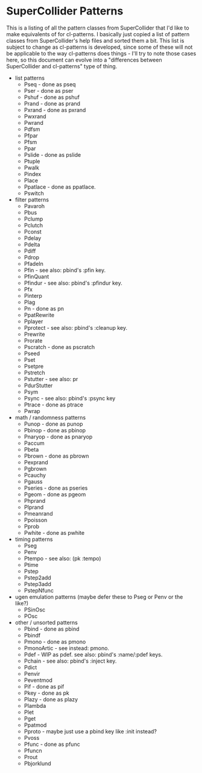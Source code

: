 # SuperCollider Patterns

This is a listing of all the pattern classes from SuperCollider that I'd like to make equivalents of for cl-patterns. I basically just copied a list of pattern classes from SuperCollider's help files and sorted them a bit. This list is subject to change as cl-patterns is developed, since some of these will not be applicable to the way cl-patterns does things - I'll try to note those cases here, so this document can evolve into a "differences between SuperCollider and cl-patterns" type of thing.

* list patterns
  * Pseq - done as pseq
  * Pser - done as pser
  * Pshuf - done as pshuf
  * Prand - done as prand
  * Pxrand - done as pxrand
  * Pwxrand
  * Pwrand
  * Pdfsm
  * Pfpar
  * Pfsm
  * Ppar
  * Pslide - done as pslide
  * Ptuple
  * Pwalk
  * Pindex
  * Place
  * Ppatlace - done as ppatlace.
  * Pswitch
* filter patterns
  * Pavaroh
  * Pbus
  * Pclump
  * Pclutch
  * Pconst
  * Pdelay
  * Pdelta
  * Pdiff
  * Pdrop
  * PfadeIn
  * Pfin - see also: pbind's :pfin key.
  * PfinQuant
  * Pfindur - see also: pbind's :pfindur key.
  * Pfx
  * Pinterp
  * Plag
  * Pn - done as pn
  * PpatRewrite
  * Pplayer
  * Pprotect - see also: pbind's :cleanup key.
  * Prewrite
  * Prorate
  * Pscratch - done as pscratch
  * Pseed
  * Pset
  * Psetpre
  * Pstretch
  * Pstutter - see also: pr
  * PdurStutter
  * Psym
  * Psync - see also: pbind's :psync key
  * Ptrace - done as ptrace
  * Pwrap
* math / randomness patterns
  * Punop - done as punop
  * Pbinop - done as pbinop
  * Pnaryop - done as pnaryop
  * Paccum
  * Pbeta
  * Pbrown - done as pbrown
  * Pexprand
  * Pgbrown
  * Pcauchy
  * Pgauss
  * Pseries - done as pseries
  * Pgeom - done as pgeom
  * Phprand
  * Plprand
  * Pmeanrand
  * Ppoisson
  * Pprob
  * Pwhite - done as pwhite
* timing patterns
  * Pseg
  * Penv
  * Ptempo - see also: (pk :tempo)
  * Ptime
  * Pstep
  * Pstep2add
  * Pstep3add
  * PstepNfunc
* ugen emulation patterns (maybe defer these to Pseg or Penv or the like?)
  * PSinOsc
  * POsc
* other / unsorted patterns
  * Pbind - done as pbind
  * Pbindf
  * Pmono - done as pmono
  * PmonoArtic - see instead: pmono.
  * Pdef - WIP as pdef. see also: pbind's :name/:pdef keys.
  * Pchain - see also: pbind's :inject key.
  * Pdict
  * Penvir
  * Peventmod
  * Pif - done as pif
  * Pkey - done as pk
  * Plazy - done as plazy
  * Plambda
  * Plet
  * Pget
  * Ppatmod
  * Pproto - maybe just use a pbind key like :init instead?
  * Pvoss
  * Pfunc - done as pfunc
  * Pfuncn
  * Prout
  * Pbjorklund
